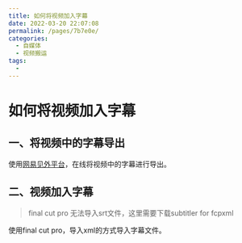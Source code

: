 ```yaml
---
title: 如何将视频加入字幕
date: 2022-03-20 22:07:08
permalink: /pages/7b7e0e/
categories:
  - 自媒体
  - 视频搬运
tags:
  - 
---
```


# 如何将视频加入字幕

## 一、将视频中的字幕导出

使用[网易见外平台](https://jianwai.youdao.com/)，在线将视频中的字幕进行导出。

## 二、视频加入字幕

> final cut pro 无法导入srt文件，这里需要下载subtitler for fcpxml

使用final cut pro，导入xml的方式导入字幕文件。

